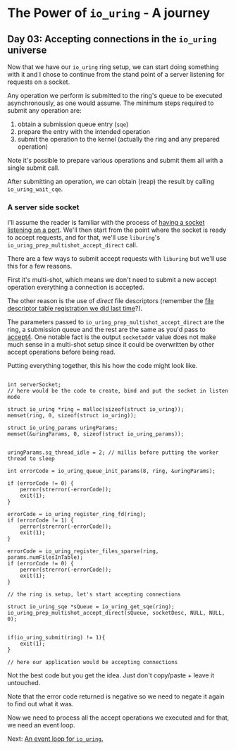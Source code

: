 # The Power of `io_uring` - A journey

## Day 03: Accepting connections in the `io_uring` universe

Now that we have our `io_uring` ring setup, we can start doing something with it and I chose to continue from the stand point of a server listening for requests on a socket.

Any operation we perform is submitted to the ring's queue to be executed asynchronously, as one would assume. The minimum steps required to submit any operation are:

1. obtain a submission queue entry (`sqe`)
1. prepare the entry with the intended operation
1. submit the operation to the kernel (actually the ring and any prepared operation)

Note it's possible to prepare various operations and submit them all with a single submit call.

After submitting an operation, we can obtain (reap) the result by calling `io_uring_wait_cqe`.

### A server side socket

I'll assume the reader is familiar with the process of [having a socket listening on a port](https://github.com/bignacio/cpp-articles/blob/main/code/socket_listen.c). We'll then start from the point where the socket is ready to accept requests, and for that, we'll use `liburing`'s `io_uring_prep_multishot_accept_direct` call.

There are a few ways to submit accept requests with `liburing` but we'll use this for a few reasons.

First it's multi-shot, which means we don't need to submit a new accept operation everything a connection is accepted.

The other reason is the use of *direct* file descriptors (remember the [file descriptor table registration we did last time](io_uring_journal_day02.md#file-descriptors-and-allocation)?).


The parameters passed to `io_uring_prep_multishot_accept_direct` are the ring, a submission queue and the rest are the same as you'd pass to [accept4](https://linux.die.net/man/2/accept4). One notable fact is the output `socketaddr` value does not make much sense in a multi-shot setup since it could be overwritten by other accept operations before being read.

Putting everything together, this his how the code might look like.

```

int serverSocket;
// here would be the code to create, bind and put the socket in listen mode

struct io_uring *ring = malloc(sizeof(struct io_uring));
memset(ring, 0, sizeof(struct io_uring));

struct io_uring_params uringParams;
memset(&uringParams, 0, sizeof(struct io_uring_params));


uringParams.sq_thread_idle = 2; // millis before putting the worker thread to sleep

int errorCode = io_uring_queue_init_params(8, ring, &uringParams);

if (errorCode != 0) {
    perror(strerror(-errorCode));
    exit(1);
}

errorCode = io_uring_register_ring_fd(ring);
if (errorCode != 1) {
    perror(strerror(-errorCode));
    exit(1);
}

errorCode = io_uring_register_files_sparse(ring, params.numFilesInTable);
if (errorCode != 0) {
    perror(strerror(-errorCode));
    exit(1);
}

// the ring is setup, let's start accepting connections

struct io_uring_sqe *sQueue = io_uring_get_sqe(ring);
io_uring_prep_multishot_accept_direct(sQueue, socketDesc, NULL, NULL, 0);


if(io_uring_submit(ring) != 1){
    exit(1);
}

// here our application would be accepting connections
```
Not the best code but you get the idea. Just don't copy/paste + leave it untouched.

Note that the error code returned is negative so we need to negate it again to find out what it was.

Now we need to process all the accept operations we executed and for that, we need an event loop.

Next: [An event loop for `io_uring`.](io_uring_journal_day04.md)